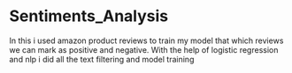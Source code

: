 # Sentiments_Analysis
In this i used amazon product reviews to train my model that which reviews we can mark as positive and negative. With the help of logistic regression and nlp i did all the text filtering and model training
